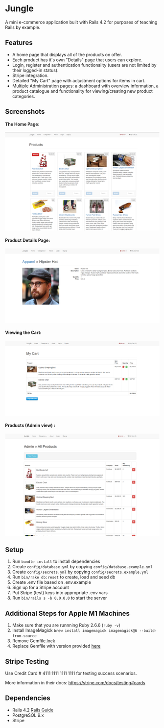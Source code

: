 # Jungle

A mini e-commerce application built with Rails 4.2 for purposes of teaching Rails by example.

## Features

- A home page that displays all of the products on offer.
- Each product has it's own "Details" page that users can explore.
- Login, register and authentication functionality (users are not limited by their logged-in status).
- Stripe integration.
- Detailed "My Cart" page with adjustment options for items in cart.
- Multiple Administration pages: a dashboard with overview information, a product catalogue and functionality for viewing/creating new product categories.

## Screenshots

#### The Home Page:
![Home Page](https://github.com/Rmaceac/jungle/blob/master/docs/screenshots/main%20page.png?raw=true)

#### Product Details Page:
![Product Details Page](https://github.com/Rmaceac/jungle/blob/master/docs/screenshots/product%20details.png?raw=true)

#### Viewing the Cart:
![Viewing the Cart](https://github.com/Rmaceac/jungle/blob/master/docs/screenshots/cart.png?raw=true)

#### Products (Admin view) :
![Products (Admin view) ](https://github.com/Rmaceac/jungle/blob/master/docs/screenshots/admin_products.png?raw=true)

## Setup

1. Run `bundle install` to install dependencies
2. Create `config/database.yml` by copying `config/database.example.yml`
3. Create `config/secrets.yml` by copying `config/secrets.example.yml`
4. Run `bin/rake db:reset` to create, load and seed db
5. Create .env file based on .env.example
6. Sign up for a Stripe account
7. Put Stripe (test) keys into appropriate .env vars
8. Run `bin/rails s -b 0.0.0.0` to start the server

## Additional Steps for Apple M1 Machines

1. Make sure that you are runnning Ruby 2.6.6 (`ruby -v`)
1. Install ImageMagick `brew install imagemagick imagemagick@6 --build-from-source`
2. Remove Gemfile.lock
3. Replace Gemfile with version provided [here](https://gist.githubusercontent.com/FrancisBourgouin/831795ae12c4704687a0c2496d91a727/raw/ce8e2104f725f43e56650d404169c7b11c33a5c5/Gemfile)

## Stripe Testing

Use Credit Card # 4111 1111 1111 1111 for testing success scenarios.

More information in their docs: <https://stripe.com/docs/testing#cards>

## Dependencies

* Rails 4.2 [Rails Guide](http://guides.rubyonrails.org/v4.2/)
* PostgreSQL 9.x
* Stripe